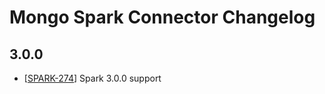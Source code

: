 # Mongo Spark Connector Changelog

## 3.0.0
  * [[SPARK-274](https://jira.mongodb.org/browse/SPARK-274)] Spark 3.0.0 support

